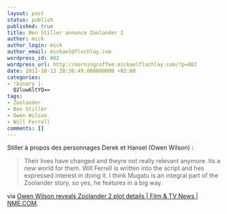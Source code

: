 ```yaml
---
layout: post
status: publish
published: true
title: Ben Stiller annonce Zoolander 2
author: mick
author_login: mick
author_email: mickael@flochlay.com
wordpress_id: 882
wordpress_url: http://morningcoffee.mickaelflochlay.com/?p=882
date: 2011-10-13 20:36:49.000000000 +02:00
categories:
- !binary |-
  Q2luw6ltYQ==
tags:
- Zoolander
- Ben Stiller
- Owen Wilson
- Will Ferrell
comments: []
---
```

Stiller à propos des personnages Derek et Hansel (Owen Wilson) :
<blockquote>Their lives have changed and theyre not really relevant anymore. Its a new world for them. Will Ferrell is written into the script and hes expressed interest in doing it. I think Mugatu is an integral part of the Zoolander story, so yes, he features in a big way.</blockquote>
via <a href="http://www.nme.com/filmandtv/news/owen-wilson-reveals-zoolander-2-plot-details/248209">Owen Wilson reveals Zoolander 2 plot details | Film &amp; TV News | NME.COM</a>.
